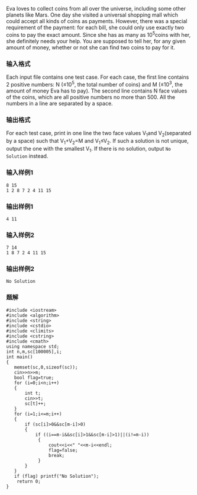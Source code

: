 Eva loves to collect coins from all over the universe, including some other planets like Mars. One day she visited a universal shopping mall which could accept all kinds of coins as payments. However, there was a special requirement of the payment: for each bill, she could only use exactly two coins to pay the exact amount. Since she has as many as 10<sup>5</sup>coins with her, she definitely needs your help. You are supposed to tell her, for any given amount of money, whether or not she can find two coins to pay for it.
### 输入格式
Each input file contains one test case. For each case, the first line contains 2 positive numbers: N (≤10<sup>5</sup>, the total number of coins) and M (≤10<sup>3</sup>, the amount of money Eva has to pay). The second line contains N face values of the coins, which are all positive numbers no more than 500. All the numbers in a line are separated by a space.
### 输出格式
For each test case, print in one line the two face values V<sub>1</sub>and V<sub>2</sub>(separated by a space) such that V<sub>1</sub>+V<sub>2</sub>=M and V<sub>1</sub>≤V<sub>2</sub>. If such a solution is not unique, output the one with the smallest V<sub>1</sub>. If there is no solution, output `No Solution` instead.
### 输入样例1
```
8 15
1 2 8 7 2 4 11 15
```
### 输出样例1
```
4 11
```
### 输入样例2
```
7 14
1 8 7 2 4 11 15
```
### 输出样例2
```
No Solution
```

### 题解
```
#include <iostream>
#include <algorithm>
#include <string>
#include <cstdio>
#include <climits>
#include <cstring>
#include <cmath>
using namespace std;
int n,m,sc[100005],i;
int main()
{
   memset(sc,0,sizeof(sc));
   cin>>n>>m;
   bool flag=true;
   for (i=0;i<n;i++)
   {
       int t;
       cin>>t;
       sc[t]++;
   }
   for (i=1;i<=m;i++)
   {
       if (sc[i]>0&&sc[m-i]>0)
       {
           if ((i==m-i&&sc[i]>1&&sc[m-i]>1)||(i!=m-i))
            {
                cout<<i<<" "<<m-i<<endl;
                flag=false;
                break;
            }
       }
   }
   if (flag) printf("No Solution");
    return 0;
}
```
